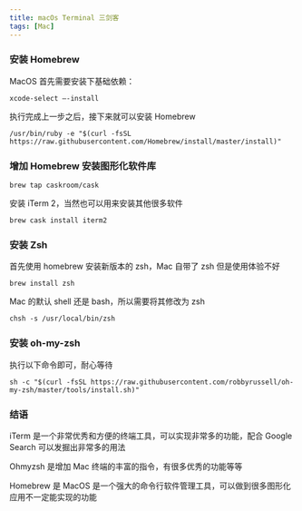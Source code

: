 ```yaml
---
title: macOs Terminal 三剑客
tags: [Mac]
---
```



### 安装 Homebrew

MacOS 首先需要安装下基础依赖：

    xcode-select —-install

执行完成上一步之后，接下来就可以安装 Homebrew

    /usr/bin/ruby -e "$(curl -fsSL https://raw.githubusercontent.com/Homebrew/install/master/install)"

### 增加 Homebrew 安装图形化软件库

    brew tap caskroom/cask

安装 iTerm 2，当然也可以用来安装其他很多软件

    brew cask install iterm2

### 安装 Zsh

首先使用 homebrew 安装新版本的 zsh，Mac 自带了 zsh 但是使用体验不好

    brew install zsh

Mac 的默认 shell 还是 bash，所以需要将其修改为 zsh

    chsh -s /usr/local/bin/zsh

### 安装 oh-my-zsh

执行以下命令即可，耐心等待

    sh -c "$(curl -fsSL https://raw.githubusercontent.com/robbyrussell/oh-my-zsh/master/tools/install.sh)"

### 结语

iTerm 是一个非常优秀和方便的终端工具，可以实现非常多的功能，配合 Google Search 可以发掘出非常多的用法

Ohmyzsh 是增加 Mac 终端的丰富的指令，有很多优秀的功能等等

Homebrew 是 MacOS 是一个强大的命令行软件管理工具，可以做到很多图形化应用不一定能实现的功能
